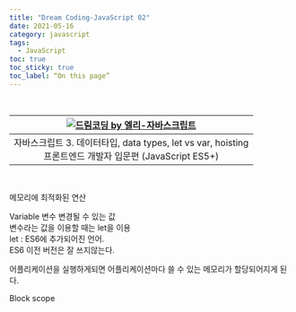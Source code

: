 ```yaml
---
title: "Dream Coding-JavaScript 02"
date: 2021-05-16
category: javascript
tags:
  - JavaScript
toc: true
toc_sticky: true
toc_label: “On this page”
---
```


<link rel="stylesheet" type="text/css" href="/assets/css/markdown.css">

<br>

|[![드림코딩 by 엘리-자바스크립트](http://img.youtube.com/vi/OCCpGh4ujb8/0.jpg)](https://www.youtube.com/watch?v=OCCpGh4ujb8)|
|:---:|
|자바스크립트 3. 데이터타입, data types, let vs var, hoisting <br> 프론트엔드 개발자 입문편 (JavaScript ES5+)|

<br>


메모리에 최적화된 연산  

Variable 변수  변경될 수 있는 값  
변수라는 값을 이용할 때는 let을 이용  
let : ES6에 추가되어진 언어.  
ES6 이전 버전은 잘 쓰지않는다.  

어플리케이션을 실행하게되면 어플리케이션마다 쓸 수 있는 메모리가 할당되어지게 된다.  

Block scope

